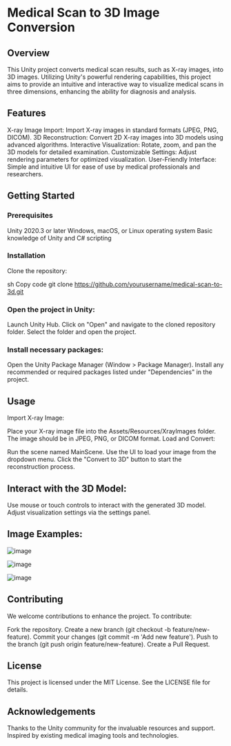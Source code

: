 # Medical Scan to 3D Image Conversion

## Overview
This Unity project converts medical scan results, such as X-ray images, into 3D images. Utilizing Unity's powerful rendering capabilities, this project aims to provide an intuitive and interactive way to visualize medical scans in three dimensions, enhancing the ability for diagnosis and analysis.

## Features
X-ray Image Import: Import X-ray images in standard formats (JPEG, PNG, DICOM).
3D Reconstruction: Convert 2D X-ray images into 3D models using advanced algorithms.
Interactive Visualization: Rotate, zoom, and pan the 3D models for detailed examination.
Customizable Settings: Adjust rendering parameters for optimized visualization.
User-Friendly Interface: Simple and intuitive UI for ease of use by medical professionals and researchers.

## Getting Started

### Prerequisites
Unity 2020.3 or later
Windows, macOS, or Linux operating system
Basic knowledge of Unity and C# scripting

### Installation
Clone the repository:

sh
Copy code
git clone https://github.com/yourusername/medical-scan-to-3d.git

### Open the project in Unity:

Launch Unity Hub.
Click on "Open" and navigate to the cloned repository folder.
Select the folder and open the project.

### Install necessary packages:

Open the Unity Package Manager (Window > Package Manager).
Install any recommended or required packages listed under "Dependencies" in the project.
## Usage
Import X-ray Image:

Place your X-ray image file into the Assets/Resources/XrayImages folder.
The image should be in JPEG, PNG, or DICOM format.
Load and Convert:

Run the scene named MainScene.
Use the UI to load your image from the dropdown menu.
Click the "Convert to 3D" button to start the reconstruction process.

## Interact with the 3D Model:

Use mouse or touch controls to interact with the generated 3D model.
Adjust visualization settings via the settings panel.

## Image Examples:

![image](https://github.com/vanshikak03/MEDISCAN/assets/158055799/4e019470-b3aa-4286-b7d2-a16007fc93c2)

![image](https://github.com/vanshikak03/MEDISCAN/assets/158055799/2a962e8e-0fa8-4e54-a8c2-fc7e22a3e8e8)

![image](https://github.com/vanshikak03/MEDISCAN/assets/158055799/4e923310-39cb-4ca4-9787-a99153b00d18)

## Contributing
We welcome contributions to enhance the project. To contribute:

Fork the repository.
Create a new branch (git checkout -b feature/new-feature).
Commit your changes (git commit -m 'Add new feature').
Push to the branch (git push origin feature/new-feature).
Create a Pull Request.

## License
This project is licensed under the MIT License. See the LICENSE file for details.

## Acknowledgements
Thanks to the Unity community for the invaluable resources and support.
Inspired by existing medical imaging tools and technologies.
